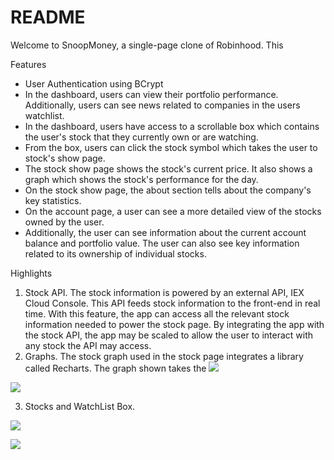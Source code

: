 # README



Welcome to SnoopMoney, a single-page clone of Robinhood. This 

Features
* User Authentication using BCrypt
* In the dashboard, users can view their portfolio performance. Additionally, users can see news related to companies in the users watchlist. 
* In the dashboard, users have access to a scrollable box which contains the user's stock that they currently own or are watching. 
* From the box, users can click the stock symbol which takes the user to stock's show page. 
* The stock show page shows the stock's current price. It also shows a graph which shows the stock's performance for the day. 
* On the stock show page, the about section tells about the company's key statistics. 
* On the account page, a user can see a more detailed view of the stocks owned by the user. 
* Additionally, the user can see information about the current account balance and portfolio value. The user can also see key information related to its ownership of individual stocks. 

Highlights 
1. Stock API. The stock information is powered by an external API, IEX Cloud Console. This API feeds stock information to the front-end in real time. With this feature, the app can access all the relevant stock information needed to power the stock page. By integrating the app with the stock API, the app may be scaled to allow the user to interact with any stock the API may access.
2. Graphs. The stock graph used in the stock page integrates a library called Recharts. The graph shown takes the 
![](https://user-images.githubusercontent.com/29221213/69449274-29d28b00-0d20-11ea-9e70-9ff4edb3135f.png)

![](https://user-images.githubusercontent.com/29221213/69449277-2b03b800-0d20-11ea-997e-fbf334106ed6.png)

3. Stocks and WatchList Box.

![](https://user-images.githubusercontent.com/29221213/69449270-263f0400-0d20-11ea-86d1-8f9340a67dbf.png)

![](https://user-images.githubusercontent.com/29221213/69449273-2808c780-0d20-11ea-88be-6c0b08498ecc.png)




